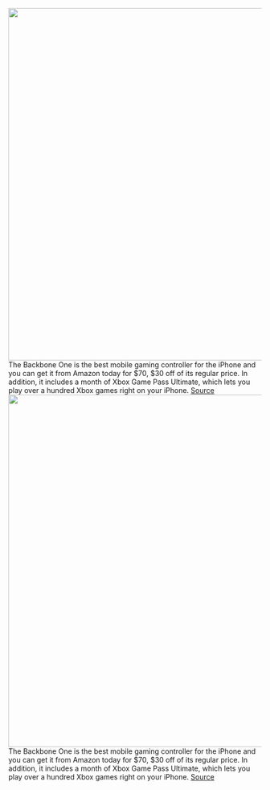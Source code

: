 <img src='https://cdn.vox-cdn.com/thumbor/PTWNg2t3zzZo4iD6kOl2jBVMsJY=/0x0:2040x1360/1200x800/filters:focal(857x517:1183x843)/cdn.vox-cdn.com/uploads/chorus_image/image/70201936/cfaulkner_201016_4242_0009.0.0.jpg' width='700px' /><br/>
The Backbone One is the best mobile gaming controller for the iPhone and you can get it from Amazon today for $70, $30 off of its regular price. In addition, it includes a month of Xbox Game Pass Ultimate, which lets you play over a hundred Xbox games right on your iPhone.
<a href='https://www.theverge.com/2021/11/28/22806494/backbone-one-iphone-gaming-controller-cyber-monday-sale-amazon'> Source <a/><img src='https://cdn.vox-cdn.com/thumbor/PTWNg2t3zzZo4iD6kOl2jBVMsJY=/0x0:2040x1360/1200x800/filters:focal(857x517:1183x843)/cdn.vox-cdn.com/uploads/chorus_image/image/70201936/cfaulkner_201016_4242_0009.0.0.jpg' width='700px' /><br/>
The Backbone One is the best mobile gaming controller for the iPhone and you can get it from Amazon today for $70, $30 off of its regular price. In addition, it includes a month of Xbox Game Pass Ultimate, which lets you play over a hundred Xbox games right on your iPhone.
<a href='https://www.theverge.com/2021/11/28/22806494/backbone-one-iphone-gaming-controller-cyber-monday-sale-amazon'> Source <a/>